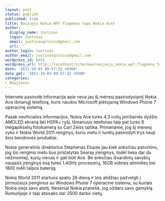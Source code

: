 ```yaml
---
layout: post
status: publish
published: true
title: Naujuoju Nokia WP7 flagmanu taps Nokia Ace?
author:
  display_name: Justinas
  login: Justinas
  email: justinasgrinius@gmail.com
  url: ''
author_login: Justinas
author_email: justinasgrinius@gmail.com
wordpress_id: 6021
wordpress_url: http://localhost/site/new/naujuoju_nokia_wp7_flagmanu_taps_nokia_ace/
date: '2011-10-03 09:57:32 +0300'
date_gmt: '2011-10-03 09:57:32 +0300'
categories:
- Naujienos
---
```

<p>Internete pasirodė informacija apie neva jau šį mėnesį pasirodysiantį Nokia Ace išmanųjį telefoną, kuris naudos Microsoft plėtojamą Windows Phone 7 operacinę sistemą.</p>
<p>Pasak neoficialios informacijos, Nokia Ace turės 4,3 colių įstrižainės dydžio AMOLED ekraną bei HSPA+ ryšį. Išmanusis telefonas taip pat turės 8 megapikselių fotokamerą su Carl Zeiss optika. Primename, jog šį mėnesį vyks ir Nokia World 2011 renginys, kurio metu ir turėtų pasirodyti trys nauji šios bendrovės produktai.</p>
<p>Nokia generalinis direktorius Stephenas Elopas jau kiek anksčiau patvirtino, jog šio renginio metu bus pristatytas Searay įrenginys, todėl lieka dar du nežinomieji, kurių vienas ir gali būti Ace. Be anksčiau išvardintų savybių naujasis įrenginys esą turės 1.4GHz procesorių, 16GB vidinės atminties bei 1800 mAh talpos bateriją.</p>
<p>Nokia World 2011 startuos spalio 26 dieną ir leis atidžiau pažvelgti į pirmuosius įrenginius su Windows Phone 7 operacine sistema, su kuriais Nokia sieja savo ateitį. Neseniai Nokia pranešė, jog uždaro savo gamyklą Rumunijoje ir taip atsisako dar 3500 darbo vietų.</p>
